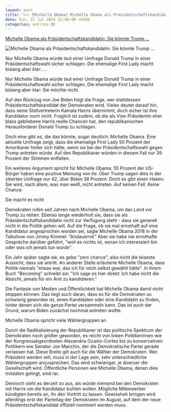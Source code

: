```yaml
---
layout: post
title: "🔥🔥 [Michelle Obama] Michelle Obama als Präsidentschaftskandidatin: Sie könnte Trump ..."
date: Sun, 21 Jul 2024 22:00:00 +0200
categories: entries DE
---
```

[Michelle Obama als Präsidentschaftskandidatin: Sie könnte Trump ...](https://www.n-tv.de/politik/Michelle-Obama-als-Praesidentschaftskandidatin-Sie-koennte-Trump-schlagen-aber-sie-wird-es-nicht-tun-article25105607.html)

![Michelle Obama als Präsidentschaftskandidatin: Sie könnte Trump ...](https://bilder1.n-tv.de/img/incoming/crop7641856/4431321712-cImg_16_9-w1200/23601073.jpg)

Nur Michelle Obama würde laut einer Umfrage Donald Trump in einer Präsidentschaftswahl sicher schlagen. Die ehemalige First Lady macht bislang aber klar: ...

Nur Michelle Obama würde laut einer Umfrage Donald Trump in einer Präsidentschaftswahl sicher schlagen. Die ehemalige First Lady macht bislang aber klar: Sie möchte nicht.

Auf den Rückzug von Joe Biden folgt die Frage, wer stattdessen Präsidentschaftskandidat der Demokraten wird. Vieles deutet darauf hin, dass seine Stellvertreterin Kamala Harris übernimmt, doch sicher ist ihre Kandidatur noch nicht. Fraglich ist zudem, ob die als Vize-Präsidentin eher blass gebliebene Harris reelle Chancen hat, den republikanischen Herausforderer Donald Trump zu schlagen.

Doch eine gibt es, die das könnte, sogar deutlich: Michelle Obama. Eine aktuelle Umfrage zeigt, dass die ehemalige First Lady 50 Prozent der Amerikaner hinter sich hätte, wenn sie bei der Präsidentschaftswahl gegen Trump antreten würde. Auf den Republikaner würden in diesem Fall nur 39 Prozent der Stimmen entfallen.

Ein weiteres Argument spricht für Michelle Obama: 55 Prozent der US-Bürger haben eine positive Meinung von ihr. Über Trump sagen dies in der zitierten Umfrage nur 42, über Biden 38 Prozent. Doch es gibt einen Haken: Sie wird, nach allem, was man weiß, nicht antreten. Auf keinen Fall. Keine Chance.

Sie macht es nicht

Demokraten rufen seit Jahren nach Michelle Obama, um das Land vor Trump zu retten. Ebenso lange wiederholt sie, dass sie als Präsidentschaftskandidatin nicht zur Verfügung steht - dass sie generell nicht in die Politik gehen will. Auf die Frage, ob sie mal ernsthaft auf eine Kandidatur angesprochen worden sei, sagte Michelle Obama 2018 in der Talkshow von Jimmy Kimmel: "Andauernd." Aber sie habe nie ernsthafte Gespräche darüber geführt, "weil es nichts ist, woran ich interessiert bin oder was ich jemals tun würde".

Ein Jahr später sagte sie, es gebe "zero chance", also nicht die leiseste Aussicht, dass sie antritt. An anderer Stelle erläuterte Michelle Obama, dass Politik niemals "etwas war, das ich für mich selbst gewählt hätte". In ihrem Buch "Becoming" schreibt sie: "Ich sage es hier direkt: Ich habe nicht die Absicht, jemals für ein Amt zu kandidieren."

Die Fantasie von Medien und Öffentlichkeit hat Michelle Obama damit nicht stoppen können. Das liegt auch daran, dass es für die Demokraten so schwierig geworden ist, einen Kandidaten oder eine Kandidatin zu finden, hinter denen sich die ganze Partei versammeln kann. Das ist auch der Grund, warum Biden zunächst nochmal antreten wollte.

Michelle Obama spricht viele Wählergruppen an

Durch die Radikalisierung der Republikaner ist das politische Spektrum der Demokraten noch größer geworden, es reicht von linken Politikerinnen wie der Kongressabgeordneten Alexandria Ocasio-Cortez bis zu konservativen Politikern wie Senator Joe Manchin, der die Demokratische Partei gerade verlassen hat. Diese Breite gilt auch für die Wähler der Demokraten. Wer Präsident werden will, muss in der Lage sein, sehr unterschiedliche Wählergruppen anzusprechen. Das wird schwieriger, je diverser die Gesellschaft wird. Öffentliche Personen wie Michelle Obama, denen dies trotzdem gelingt, sind rar.

Dennoch sieht es derzeit so aus, als würde niemand bei den Demokraten mit Harris um die Kandidatur buhlen wollen. Mögliche Mitbewerber kündigten bereits an, ihr den Vortritt zu lassen. Gewissheit bringen wird allerdings erst der Parteitag der Demokraten im August, auf dem der neue Präsidentschaftskandidat offiziell nominiert werden muss.

